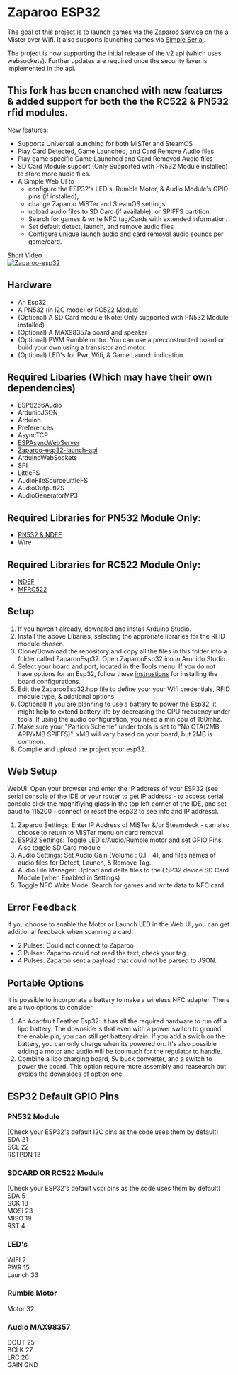 # Zaparoo ESP32

The goal of this project is to launch games via the [Zaparoo Service](https://wiki.zaparoo.org/Main_Page) on the a Mister over Wifi. It also supports launching games via [Simple Serial](https://wiki.zaparoo.org/Reader_Drivers#Simple_Serial).

The project is now supporting the initial release of the v2 api (which uses websockets). Further updates are required once the security layer is implemented in the api.

## This fork has been enanched with new features & added support for both the the RC522 & PN532 rfid modules.  
New features:  
- Supports Universal launching for both MiSTer and SteamOS
- Play Card Detected, Game Launched, and Card Remove Audio files  
- Play game specific Game Launched and Card Removed Audio files  
- SD Card Module support (Only Supported with PN532 Module installed) to store more audio files.
- A Simple Web UI to
  - configure the ESP32's LED's, Rumble Motor, & Audio Module's GPIO pins (if installed),
  - change Zaparoo MiSTer and SteamOS settings.
  - upload audio files to SD Card (if available), or SPIFFS partition.
  - Search for games & write NFC tag/Cards with extended information.
  - Set default detect, launch, and remove audio files
  - Configure unique launch audio and card removal audio sounds per game/card.

Short Video  
[![Zaparoo-esp32](https://img.youtube.com/vi/U0me8gvgdw8/0.jpg)](https://youtu.be/U0me8gvgdw8)
  
## Hardware
* An Esp32
* A PN532 (in I2C mode) or RC522 Module
* (Optional) A SD Card module (Note: Only supported with PN532 Module installed)
* (Optional) A MAX98357a board and speaker
* (Optional) PWM Rumble motor. You can use a preconstructed board or build your own using a transistor and motor.
* (Optional) LED's for Pwr, Wifi, & Game Launch indication.  

## Required Libaries (Which may have their own dependencies)
* ESP8266Audio  
* ArdunioJSON
* Arduino
* Preferences
* AsyncTCP
* [ESPAsyncWebServer](https://github.com/MintyTrebor/ESPWebFileManager)
* [Zaparoo-esp32-launch-api](https://github.com/ZaparooProject/zaparoo-esp32-launch-api)  
* ArduinoWebSockets
* SPI
* LittleFS
* AudioFileSourceLittleFS
* AudioOutputI2S
* AudioGeneratorMP3  
  
## Required Libraries for PN532 Module Only:  
* [PN532 & NDEF](https://github.com/MintyTrebor/PN532)  
* Wire

## Required Libraries for RC522 Module Only:  
* [NDEF](https://github.com/TheNitek/NDEF)
* [MFRC522](https://github.com/MintyTrebor/rfid)  
  
## Setup
1. If you haven't already, downalod and install Arduino Studio.
2. Install the above Libaries, selecting the approriate libraries for the RFID module chosen.
3. Clone/Download the repository and copy all the files in this folder into a folder called ZaparooEsp32. Open ZaparooEsp32.ino in Arunido Studio.
4. Select your board and port, located in the Tools menu. If you do not have options for an Esp32, follow these [instrustions](https://docs.sunfounder.com/projects/umsk/en/latest/03_esp32/esp32_start/03_install_esp32.html) for installing the board configurations.
5. Edit the ZaparooEsp32.hpp file to define your your Wifi credentials, RFID module type, & addtional options.
6. (Optional) If you are planning to use a battery to power the Esp32, it might help to extend battery life by decreasing the CPU frequency under tools. If using the audio configuration, you need a min cpu of 160mhz.
7. Make sure your "Partion Scheme" under tools is set to "No OTA(2MB APP/xMB SPIFFS)". xMB will vary based on your board, but 2MB is common. 
8. Compile and upload the project your esp32.

## Web Setup
WebUI: Open your browser and enter the IP address of your ESP32 (see serial console of the IDE or your router to get IP address - to access serial console click the magnifiying glass in the top left corner of the IDE, and set baud to 115200 - connect or reset the esp32 to see info and IP address).
1. Zaparoo Settings: Enter IP Address of MiSTer &/or Steamdeck - can also choose to return to MiSTer menu on card removal.
2. ESP32 Settings: Toggle LED's/Audio/Rumble motor and set GPIO Pins. Also toggle SD Card module
3. Audio Settings: Set Audio Gain (Volume : 0.1 - 4), and files names of audio files for Detect, Launch, & Remove Tag.
4. Audio File Manager: Upload and delte files to the ESP32 device SD Card Module (when Enabled in Settings)
5. Toggle NFC Write Mode: Search for games and write data to NFC card.  

## Error Feedback
If you choose to enable the Motor or Launch LED in the Web UI, you can get additional feedback when scanning a card:
* 2 Pulses: Could not connect to Zaparoo
* 3 Pulses: Zaparoo could not read the text, check your tag
* 4 Pulses: Zaparoo sent a payload that could not be parsed to JSON.

## Portable Options
It is possible to incorporate a battery to make a wireless NFC adapter. There are a two options to consider.
1. An Adadfruit Feather Esp32: it has all the required hardware to run off a lipo battery. The downside is that even with a power switch to ground the enable pin, you can still get battery drain. If you add a swich on the battery, you can only charge when its powered on. It's also possible adding a motor and audio will be too much for the regulator to handle.
2. Combine a lipo charging board, 5v buck converter, and a switch to power the board. This option require more assembly and reasearch but avoids the downsides of option one.

## ESP32 Default GPIO Pins  

### PN532 Module
(Check your ESP32's default I2C pins as the code uses them by default)    
SDA             21  
SCL             22  
RSTPDN          13  

### SDCARD OR RC522 Module
(Check your ESP32's default vspi pins as the code uses them by default)    
SDA     5  
SCK     18  
MOSI    23  
MISO    19  
RST     4  

### LED's
WIFI    2  
PWR     15  
Launch  33  

### Rumble Motor
Motor   32  

### Audio MAX98357
DOUT    25   
BCLK    27  
LRC     26  
GAIN    GND
